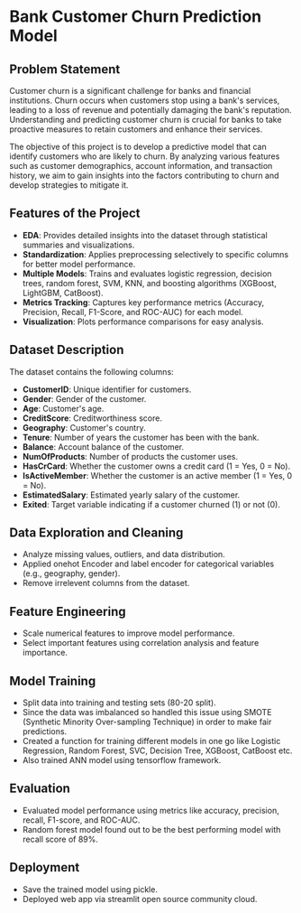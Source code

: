 # Bank Customer Churn Prediction Model

## Problem Statement

Customer churn is a significant challenge for banks and financial institutions. Churn occurs when customers stop using a bank's services, leading to a loss of revenue and potentially damaging the bank's reputation. Understanding and predicting customer churn is crucial for banks to take proactive measures to retain customers and enhance their services.

The objective of this project is to develop a predictive model that can identify customers who are likely to churn. By analyzing various features such as customer demographics, account information, and transaction history, we aim to gain insights into the factors contributing to churn and develop strategies to mitigate it.

## Features of the Project
- **EDA**: Provides detailed insights into the dataset through statistical summaries and visualizations.
- **Standardization**: Applies preprocessing selectively to specific columns for better model performance.
- **Multiple Models**: Trains and evaluates logistic regression, decision trees, random forest, SVM, KNN, and boosting algorithms (XGBoost, LightGBM, CatBoost).
- **Metrics Tracking**: Captures key performance metrics (Accuracy, Precision, Recall, F1-Score, and ROC-AUC) for each model.
- **Visualization**: Plots performance comparisons for easy analysis.


## Dataset Description
The dataset contains the following columns:
- **CustomerID**: Unique identifier for customers.
- **Gender**: Gender of the customer.
- **Age**: Customer's age.
- **CreditScore**: Creditworthiness score.
- **Geography**: Customer's country.
- **Tenure**: Number of years the customer has been with the bank.
- **Balance**: Account balance of the customer.
- **NumOfProducts**: Number of products the customer uses.
- **HasCrCard**: Whether the customer owns a credit card (1 = Yes, 0 = No).
- **IsActiveMember**: Whether the customer is an active member (1 = Yes, 0 = No).
- **EstimatedSalary**: Estimated yearly salary of the customer.
- **Exited**: Target variable indicating if a customer churned (1) or not (0).


## Data Exploration and Cleaning

  - Analyze missing values, outliers, and data distribution.
  - Applied onehot Encoder and label encoder for categorical variables (e.g., geography, gender).
  - Remove irrelevent columns from the dataset.

## Feature Engineering

  - Scale numerical features to improve model performance.
  - Select important features using correlation analysis and feature importance.

## Model Training

  - Split data into training and testing sets (80-20 split).
  - Since the data was imbalanced so handled this issue using SMOTE (Synthetic Minority Over-sampling Technique) in order to make fair predictions.
  - Created a function for training different models in one go like Logistic Regression, Random Forest, SVC, Decision Tree, XGBoost, CatBoost etc.
  - Also trained ANN model using tensorflow framework.

## Evaluation

  - Evaluated model performance using metrics like accuracy, precision, recall, F1-score, and ROC-AUC.
  - Random forest model found out to be the best performing model with recall score of 89%.
    
## Deployment

  - Save the trained model using pickle.
  - Deployed web app via streamlit open source community cloud.






